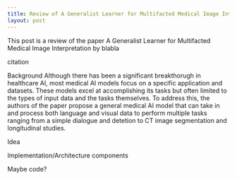 ```yaml
---
title: Review of A Generalist Learner for Multifacted Medical Image Interpretation
layout: post
---
```

This post is a review of the paper A Generalist Learner for Multifacted Medical Image Interpretation by blabla

citation

Background
Although there has been a significant breakthorugh in healthcare AI, most medical AI models focus on a specific application and datasets. These models excel at accomplishing its tasks but often limited to the types of input data and the tasks themselves. To address this, the authors of the paper propose a general medical AI model that can take in and process both language and visual data to perform multiple tasks ranging from a simple dialogue and detetion to CT image  segmentation and longitudinal studies.   

Idea

Implementation/Architecture components




Maybe code?
